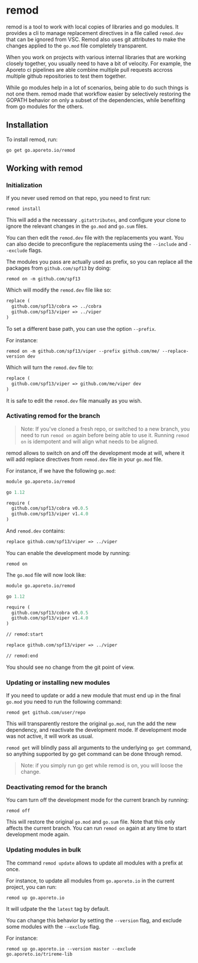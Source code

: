 # remod

remod is a tool to work with local copies of libraries and go modules.
It provides a cli to manage replacement directives in a file called `remod.dev`
that can be ignored from VSC. Remod also uses git attributes to make the changes
applied to the `go.mod` file completely transparent.

When you work on projects with various internal libraries that are working
closely together, you usually need to have a bit of velocity. For example, the Aporeto ci pipelines
are able combine multiple pull requests accross multiple github repositories to test them together.

While go modules help in a lot of scenarios, being able to do such things is not one them. remod
made that workflow easier by selectively restoring the GOPATH behavior on only a subset
of the dependencies, while benefiting from go modules for the others.

## Installation

To install remod, run:

```shell
go get go.aporeto.io/remod
```

## Working with remod

### Initialization

If you never used remod on that repo, you need to
first run:

```shell
remod install
```

This will add a the necessary `.gitattributes`, and configure your
clone to ignore the relevant changes in the `go.mod` and `go.sum` files.

You can then edit the `remod.dev` file with the replacements you want.
You can also decide to preconfigure the replacements using the `--include` and `--exclude` flags.

The modules you pass are actually used as prefix, so you can replace all the packages from `github.com/spf13`
by doing:

```shell
remod on -m github.com/spf13
```

Which will modify the `remod.dev` file like so:

```mod
replace (
  github.com/spf13/cobra => ../cobra
  github.com/spf13/viper => ../viper
)
```

To set a different base path, you can use the option
`--prefix`.

For instance:

```shell
remod on -m github.com/spf13/viper --prefix github.com/me/ --replace-version dev
```

Which will turn the `remod.dev` file to:

```mod
replace (
  github.com/spf13/viper => github.com/me/viper dev
)
```

It is safe to edit the `remod.dev` file manually as you wish.

### Activating remod for the branch

> Note: If you've cloned a fresh repo, or switched to a new branch,
> you need to run `remod on` again before being able to use it.
> Running `remod on` is idempotent and will align what needs to be aligned.

remod allows to switch on and off the development mode at will, where it will
add replace directives from `remod.dev` file in your `go.mod` file.

For instance, if we have the following `go.mod`:

```mod
module go.aporeto.io/remod

go 1.12

require (
  github.com/spf13/cobra v0.0.5
  github.com/spf13/viper v1.4.0
)
```

And `remod.dev` contains:

```mod
replace github.com/spf13/viper => ../viper
```

You can enable the development mode by running:

```shell
remod on
```

The `go.mod` file will now look like:

```mod
module go.aporeto.io/remod

go 1.12

require (
  github.com/spf13/cobra v0.0.5
  github.com/spf13/viper v1.4.0
)

// remod:start

replace github.com/spf13/viper => ../viper

// remod:end
```

You should see no change from the git point of view.

### Updating or installing new modules

If you need to update or add a new module that must end up in the final `go.mod` you need to
run the following command:

```shell
remod get github.com/user/repo
```

This will transparently restore the original `go.mod`, run the add the new dependency, and reactivate
the development mode. If development mode was not active, it will work as usual.

`remod get` will blindly pass all arguments to the underlying `go get` command, so anything supported by
go get command can be done through remod.

> Note: if you simply run go get while remod is on, you will loose the change.

### Deactivating remod for the branch

You cam turn off the development mode for the current branch by running:

```shell
remod off
```

This will restore the original `go.mod` and `go.sum` file.
Note that this only affects the current branch. You can run `remod on` again
at any time to start development mode again.

### Updating modules in bulk

The command `remod update` allows to update all modules with a prefix at once.

For instance, to update all modules from `go.aporeto.io` in the current project, you can run:

```shell
remod up go.aporeto.io
```

It will udpate the the `latest` tag by default.

You can change this behavior by setting the `--version` flag, and exclude some modules with
the `--exclude` flag.

For instance:

```shell
remod up go.aporeto.io --version master --exclude go.aporeto.io/trireme-lib
```
